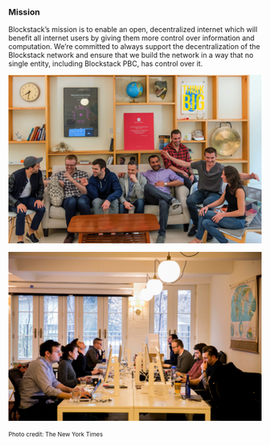### Mission

Blockstack’s mission is to enable an open, decentralized internet which will benefit all internet users by giving them more control over information and computation. We’re committed to always support the decentralization of the Blockstack network and ensure that we build the network in a way that no single entity, including Blockstack PBC, has control over it.

![Blockstack Team](../../assets/images/photos/blockstackteam-1.jpg)


![Blockstack office](../../assets/images/photos/blockstackteam-3.jpg)

<small>Photo credit: The New York Times</small>
